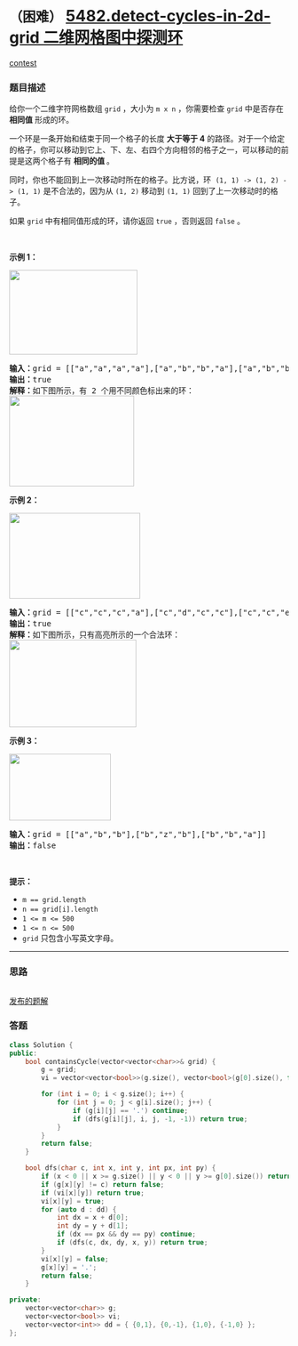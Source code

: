 # `（困难）` [5482.detect-cycles-in-2d-grid 二维网格图中探测环](https://leetcode-cn.com/problems/detect-cycles-in-2d-grid/)

[contest](https://leetcode-cn.com/contest/biweekly-contest-33/problems/detect-cycles-in-2d-grid/)

### 题目描述
<p>给你一个二维字符网格数组&nbsp;<code>grid</code>&nbsp;，大小为&nbsp;<code>m x n</code>&nbsp;，你需要检查&nbsp;<code>grid</code>&nbsp;中是否存在 <strong>相同值</strong> 形成的环。</p>

<p>一个环是一条开始和结束于同一个格子的长度 <strong>大于等于 4</strong>&nbsp;的路径。对于一个给定的格子，你可以移动到它上、下、左、右四个方向相邻的格子之一，可以移动的前提是这两个格子有 <strong>相同的值&nbsp;</strong>。</p>

<p>同时，你也不能回到上一次移动时所在的格子。比方说，环&nbsp;&nbsp;<code>(1, 1) -> (1, 2) -> (1, 1)</code>&nbsp;是不合法的，因为从 <code>(1, 2)</code>&nbsp;移动到 <code>(1, 1)</code> 回到了上一次移动时的格子。</p>

<p>如果 <code>grid</code>&nbsp;中有相同值形成的环，请你返回 <code>true</code>&nbsp;，否则返回 <code>false</code>&nbsp;。</p>

<p>&nbsp;</p>

<p><strong>示例 1：</strong></p>

<p><strong><img style="height: 152px; width: 231px;" src="https://assets.leetcode-cn.com/aliyun-lc-upload/uploads/2020/08/22/5482e1.png" alt=""></strong></p>

<pre><strong>输入：</strong>grid = [["a","a","a","a"],["a","b","b","a"],["a","b","b","a"],["a","a","a","a"]]
<strong>输出：</strong>true
<strong>解释：</strong>如下图所示，有 2 个用不同颜色标出来的环：
<img style="height: 163px; width: 225px;" src="https://assets.leetcode-cn.com/aliyun-lc-upload/uploads/2020/08/22/5482e11.png" alt="">
</pre>

<p><strong>示例 2：</strong></p>

<p><strong><img style="height: 154px; width: 236px;" src="https://assets.leetcode-cn.com/aliyun-lc-upload/uploads/2020/08/22/5482e2.png" alt=""></strong></p>

<pre><strong>输入：</strong>grid = [["c","c","c","a"],["c","d","c","c"],["c","c","e","c"],["f","c","c","c"]]
<strong>输出：</strong>true
<strong>解释：</strong>如下图所示，只有高亮所示的一个合法环：
<img style="height: 157px; width: 229px;" src="https://assets.leetcode-cn.com/aliyun-lc-upload/uploads/2020/08/22/5482e22.png" alt="">
</pre>

<p><strong>示例 3：</strong></p>

<p><strong><img style="height: 120px; width: 183px;" src="https://assets.leetcode-cn.com/aliyun-lc-upload/uploads/2020/08/22/5482e3.png" alt=""></strong></p>

<pre><strong>输入：</strong>grid = [["a","b","b"],["b","z","b"],["b","b","a"]]
<strong>输出：</strong>false
</pre>

<p>&nbsp;</p>

<p><strong>提示：</strong></p>

<ul>
	<li><code>m == grid.length</code></li>
	<li><code>n == grid[i].length</code></li>
	<li><code>1 <= m <= 500</code></li>
	<li><code>1 <= n <= 500</code></li>
	<li><code>grid</code>&nbsp;只包含小写英文字母。</li>
</ul>


---
### 思路
```
```

[发布的题解](https://leetcode-cn.com/problems/detect-cycles-in-2d-grid/solution/detect-cycles-in-2d-grid-by-ikaruga/)

### 答题
``` C++
class Solution {
public:
    bool containsCycle(vector<vector<char>>& grid) {
        g = grid;
        vi = vector<vector<bool>>(g.size(), vector<bool>(g[0].size(), false));

        for (int i = 0; i < g.size(); i++) {
            for (int j = 0; j < g[i].size(); j++) {
                if (g[i][j] == '.') continue;
                if (dfs(g[i][j], i, j, -1, -1)) return true;
            }
        }
        return false;
    }

    bool dfs(char c, int x, int y, int px, int py) {
        if (x < 0 || x >= g.size() || y < 0 || y >= g[0].size()) return false;
        if (g[x][y] != c) return false;
        if (vi[x][y]) return true;
        vi[x][y] = true;
        for (auto d : dd) {
            int dx = x + d[0];
            int dy = y + d[1];
            if (dx == px && dy == py) continue;
            if (dfs(c, dx, dy, x, y)) return true;
        }
        vi[x][y] = false;
        g[x][y] = '.';
        return false;
    }

private:
    vector<vector<char>> g;
    vector<vector<bool>> vi;
    vector<vector<int>> dd = { {0,1}, {0,-1}, {1,0}, {-1,0} };
};
```




